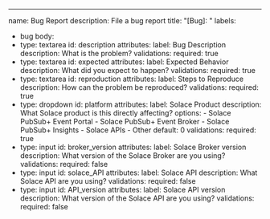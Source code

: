 ---
name: Bug Report
description: File a bug report
title: "[Bug]: "
labels:
  - bug
body:
  - type: textarea
    id: description
    attributes:
      label: Bug Description
      description: What is the problem?
    validations:
      required: true
  - type: textarea
    id: expected
    attributes:
      label: Expected Behavior
      description: What did you expect to happen?
    validations:
      required: true
  - type: textarea
    id: reproduction
    attributes:
      label: Steps to Reproduce
      description: How can the problem be reproduced?
    validations:
      required: true
  - type: dropdown
    id: platform
    attributes:
      label: Solace Product
      description: What Solace product is this directly affecting?
      options:
        - Solace PubSub+ Event Portal
        - Solace PubSub+ Event Broker
        - Solace PubSub+ Insights
        - Solace APIs
        - Other
      default: 0
    validations:
      required: true
  - type: input
    id: broker_version
    attributes:
      label: Solace Broker version
      description: What version of the Solace Broker are you using?
    validations:
      required: false
  - type: input
  id: solace_API
  attributes:
    label: Solace API
    description: What Solace API are you using?
  validations:
    required: false
  - type: input
  id: API_version
  attributes:
    label: Solace API version
    description: What version of the Solace API are you using?
  validations:
    required: false
